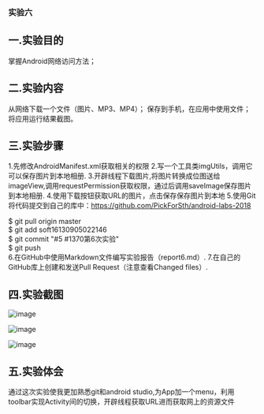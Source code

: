 ### 实验六

## 一.实验目的

掌握Android网络访问方法；

## 二.实验内容

从网络下载一个文件（图片、MP3、MP4）；
保存到手机，在应用中使用文件；
将应用运行结果截图。

## 三.实验步骤

1.先修改AndroidManifest.xml获取相关的权限
2.写一个工具类imgUtils，调用它可以保存图片到本地相册.
3.开辟线程下载图片,将图片转换成位图送给imageView,调用requestPermission获取权限，通过后调用saveImage保存图片到本地相册.
4.使用下载按钮获取URL的图片，点击保存保存图片到本地
5.使用Git将代码提交到自己的库中：https://github.com/PickForSth/android-labs-2018

   $ git pull origin master<br>
   $ git add soft16130905022146<br>
   $ git commit "#5 #1370第6次实验"<br>
   $ git push<br>
6.在GitHub中使用Markdown文件编写实验报告（report6.md）.
7.在自己的GitHub库上创建和发送Pull Request（注意查看Changed files）.

## 四.实验截图

![image](https://github.com/ZhuHongen/android-labs-2018/blob/master/soft1614080902146/report61.JPG)

![image](https://github.com/ZhuHongen/android-labs-2018/blob/master/soft1614080902146/report62.JPG)

![image](https://github.com/ZhuHongen/android-labs-2018/blob/master/soft1614080902146/report63.JPG)
## 五.实验体会

通过这次实验使我更加熟悉git和android studio,为App加一个menu，利用toolbar实现Activity间的切换，开辟线程获取URL进而获取网上的资源文件
